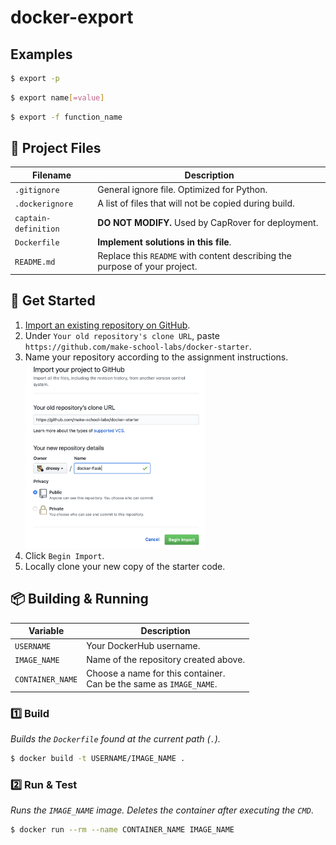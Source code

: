 # docker-export

## Examples

<!-- To view all the exported variables: -->
```bash
$ export -p
```
<!-- export a variable to be used in the terminal: -->
```bash
$ export name[=value]
```
<!-- To export shell function: -->
```bash
$ export -f function_name
```

## 📂 Project Files

| Filename | Description |
| -------- | ----------- |
| `.gitignore` | General ignore file. Optimized for Python. |
| `.dockerignore` | A list of files that will not be copied during build. |
| `captain-definition` | **DO NOT MODIFY.** Used by CapRover for deployment. |
| `Dockerfile` | **Implement solutions in this file**. |
| `README.md` | Replace this `README` with content describing the purpose of your project. |

## 🏁 Get Started

1. [Import an existing repository on GitHub](https://github.com/new/import).
1. Under `Your old repository's clone URL`, paste `https://github.com/make-school-labs/docker-starter`.
1. Name your repository according to the assignment instructions.
    <img src="https://github.com/Make-School-Courses/BEW-2.2-Docker-DevOps-Deployments/blob/master/Images/import.png?raw=true" width="60%">
1. Click `Begin Import`.
1. Locally clone your new copy of the starter code.

## 📦 Building & Running

| Variable | Description |
| -------- | ----------- |
| `USERNAME` | Your DockerHub username. |
| `IMAGE_NAME` | Name of the repository created above. |
| `CONTAINER_NAME` | Choose a name for this container.<br>Can be the same as `IMAGE_NAME`. |

### 1️⃣ Build

_Builds the `Dockerfile` found at the current path (`.`)._

```bash
$ docker build -t USERNAME/IMAGE_NAME .
```

### 2️⃣ Run & Test

_Runs the `IMAGE_NAME` image. Deletes the container after executing the `CMD`_.

```bash
$ docker run --rm --name CONTAINER_NAME IMAGE_NAME
```
